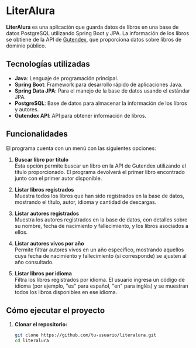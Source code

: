 # LiterAlura

**LiterAlura** es una aplicación que guarda datos de libros en una base de datos PostgreSQL utilizando Spring Boot y JPA. La información de los libros se obtiene de la API de [Gutendex](https://www.gutendex.com/), que proporciona datos sobre libros de dominio público.

## Tecnologías utilizadas

- **Java**: Lenguaje de programación principal.
- **Spring Boot**: Framework para desarrollo rápido de aplicaciones Java.
- **Spring Data JPA**: Para el manejo de la base de datos usando el estándar JPA.
- **PostgreSQL**: Base de datos para almacenar la información de los libros y autores.
- **Gutendex API**: API para obtener información de libros.

## Funcionalidades

El programa cuenta con un menú con las siguientes opciones:

1. **Buscar libro por título**  
   Esta opción permite buscar un libro en la API de Gutendex utilizando el título proporcionado. El programa devolverá el primer libro encontrado junto con el primer autor disponible.

2. **Listar libros registrados**  
   Muestra todos los libros que han sido registrados en la base de datos, mostrando el título, autor, idioma y cantidad de descargas.

3. **Listar autores registrados**  
   Muestra los autores registrados en la base de datos, con detalles sobre su nombre, fecha de nacimiento y fallecimiento, y los libros asociados a ellos.

4. **Listar autores vivos por año**  
   Permite filtrar autores vivos en un año específico, mostrando aquellos cuya fecha de nacimiento y fallecimiento (si corresponde) se ajusten al año consultado.

5. **Listar libros por idioma**  
   Filtra los libros registrados por idioma. El usuario ingresa un código de idioma (por ejemplo, "es" para español, "en" para inglés) y se muestran todos los libros disponibles en ese idioma.

## Cómo ejecutar el proyecto

1. **Clonar el repositorio:**

   ```bash
   git clone https://github.com/tu-usuario/literalura.git
   cd literalura
